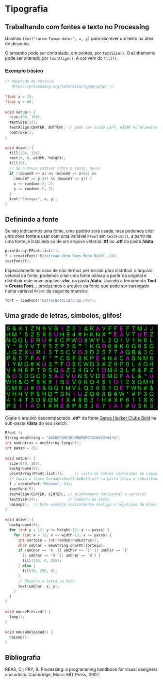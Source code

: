 # Tipografia

## Trabalhando com fontes e texto no Processing

Usamos `text("Lorem Ipsum dolor", x, y)` para escrever um texto na área de desenho.

O tamanho pode ser controlado, em pontos, por `textSize()`. O alinhamento pode ser alterado por `textAlign()`. A cor vem do `fill()`.

### Exemplo básico

```pde
/* Adaptado do tutorial
   https://processing.org/tutorials/typography/ */

float x = 33;
float y = 60;

void setup() {
  size(100, 100);
  textSize(12);
  textAlign(CENTER, BOTTOM); // pode ser usado LEFT, RIGHT no primeiro parâmetro e CENTER ou TOP no segundo
  noStroke();
}

void draw() {
  fill(204, 120);
  rect(0, 0, width, height);
  fill(0);
  // Se o mouse estiver sobre o texto, mova!
  if ((mouseX >= x) && (mouseX <= x+55) &&
    (mouseY >= y-24) && (mouseY <= y)) {
    x += random(-2, 2);
    y += random(-2, 2);
  }
  text("Cócegas", x, y);
}
```

## Definindo a fonte

Se não indicarmos uma fonte, uma padrão será usada, mas podemos criar uma nova fonte e usar com uma variável `PFont` em `textFont()`, a partir de uma fonte já instalada ou de um arquivo vetorial **.ttf** ou **.otf** na pasta **/data** :

```pde
printArray(PFont.list());
f = createFont("Bitstream Vera Sans Mono Bold", 24);
textFont(f);
```

Especialmente no caso de não termos permissão para distribuir o arquivo vetorial da fonte, podemos criar uma fonte bitmap a partir da original e distribuir este novo arquivo **.vlw**, na pasta **/data**. Usando a ferramenta **Tool > Create Font...** produzimos o arquivo da fonte que pode ser carregado numa variável `PFont` da seguinte maneira:

```pde
font = loadFont("LetterGothicStd-32.vlw");
```

## Uma grade de letras, símbolos, glifos!

![grade](/assets/imagens/typogrid.png)

Copie o arquivo descompactado **.otf*** da fonte [Garoa Hacker Clube Bold](https://garoa.net.br/wiki/Fonte_Garoa_Hacker_Clube_Bold) na sub-pasta **/data** do seu sketch.

```pde
PFont f;
String meuString = "ABCDEFGHIJKLMNOPQRSTUVWXYZ☂#$*&";
int numLetras = meuString.length(); 
int passo = 25;

void setup() {
  size(640, 360);
  background(0);
  printArray(PFont.list());     // lista de fontes instaladas no computador
  // Copie a fonte GaroaHackerClubeBold.otf na pasta /data e substitua o String "Monaco" abaixo
  f = createFont("Monaco", 24); 
  textFont(f);
  textAlign(CENTER, CENTER); // Alinhamento horizontal e vertical
  textSize(24);              // Tamanho do texto
  noLoop();  // Este exemplo inicialmente desliga a repetiçao do draw()...
}

void draw() {
  background(0);
  for (int y = 12; y <= height-12; y += passo) {
    for (int x = 12; x <= width-12; x += passo) {
      int sorteio = int(random(numLetras));
      char umChar = meuString.charAt(sorteio);
      if (umChar == 'A' || umChar == 'E' || umChar == 'I'
        || umChar == 'O' || umChar == 'U') {
        fill(255, 0, 255);
      } else {
        fill(0, 255, 0);
      }
      // Desenha a letra na tela
      text(umChar, x, y);
    }
  }
}

void mousePressed() {
  loop();
}

void mouseReleased() {
  noLoop();
}
```

## Bibliografia

REAS, C.; FRY, B. Processing: a programming handbook for visual designers and artists. Cambridge, Mass: MIT Press, 2007. 
